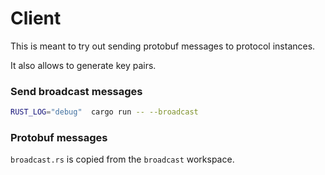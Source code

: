 # Client

This is meant to try out sending protobuf messages to protocol instances.

It also allows to generate key pairs.

### Send broadcast messages

```bash
RUST_LOG="debug"  cargo run -- --broadcast
```

### Protobuf messages

`broadcast.rs` is copied from the `broadcast` workspace.
